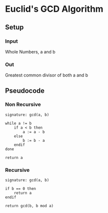 # Euclid's GCD Algorithm

## Setup

### Input
Whole Numbers, a and b

### Out
Greatest common divisor of both a and b

## Pseudocode

### Non Recursive
```
signature: gcd(a, b)

while a != b
    if a < b then
        a := a - b
    else
        b := b - a
    endif
done

return a
```

### Recursive
```
signature: gcd(a, b)

if b == 0 then
    return a
endif

return gcd(b, b mod a)
```
